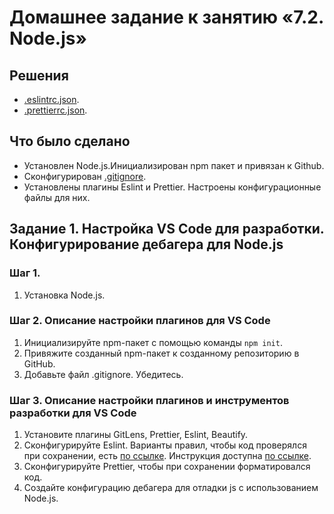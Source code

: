 # Домашнее задание к занятию «7.2. Node.js»

## Решения
* <a href="https://github.com/Nephedov/AutoJavaScript_2/blob/92848bc637ea730a9834ac89eb7602d66667e86a/.eslintrc.json">.eslintrc.json</a>.
* <a href="https://github.com/Nephedov/AutoJavaScript_2/blob/92848bc637ea730a9834ac89eb7602d66667e86a/.prettierrc.json">.prettierrc.json</a>.
## Что было сделано
* Установлен Node.js.Инициализирован npm пакет и привязан к Github.
* Сконфигурирован <a href="https://github.com/Nephedov/2.Automation-of-web-interface-testing/blob/a4d9c742aefebcbc42f8eccebee76f2cb583d1c0/.gitignore">.gitignore</a>.
* Установлены плагины Eslint и Prettier. Настроены конфигурационные файлы для них.

## Задание 1. Настройка VS Code для разработки. Конфигурирование дебагера для Node.js

### Шаг 1.
1. Установка Node.js.

### Шаг 2. Описание настройки плагинов для VS Code
1. Инициализируйте npm-пакет с помощью команды `npm init`.
2. Привяжите созданный npm-пакет к созданному репозиторию в GitHub.
3. Добавьте файл .gitignore. Убедитесь.

### Шаг 3. Описание настройки плагинов и инструментов разработки для VS Code
1. Установите плагины GitLens, Prettier, Eslint, Beautify.
2. Сконфигурируйте Eslint. Варианты правил, чтобы код проверялся при сохранении, есть [по ссылке](https://eslint.org/docs/rules/). Инструкция доступна [по ссылке](https://tproger.ru/translations/setting-up-eslint-and-prettier/).
3. Сконфигурируйте Prettier, чтобы при сохранении форматировался код.
4. Создайте конфигурацию дебагера для отладки js с использованием Node.js.
